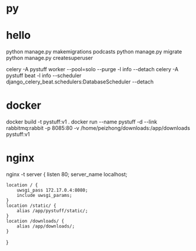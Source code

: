# py

# hello
python manage.py makemigrations podcasts
python manage.py migrate
python manage.py createsuperuser

celery -A pystuff worker --pool=solo --purge -l info --detach
celery -A pystuff beat -l info --scheduler django_celery_beat.schedulers:DatabaseScheduler --detach

# docker
docker build -t pystuff:v1 .
docker run --name pystuff -d --link rabbitmq:rabbit -p 8085:80 -v /home/peizhong/downloads:/app/downloads pystuff:v1

# nginx 
nginx -t
server {
    listen       80;
    server_name  localhost;
    
    location / {
        uwsgi_pass 172.17.0.4:8080;
        include uwsgi_params;
    }
    location /static/ {
        alias /app/pystuff/static/;
    }
    location /downloads/ {
        alias /app/downloads/;
    }
}